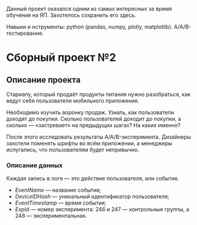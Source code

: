 Данный проект оказался одним из самых интересных за время обучения на ЯП. Захотелось сохранить его здесь.

Навыки и нструменты: python (pandas, numpy, plotly, matplotlib). А/A/B-тестирование.

# Сборный проект №2

## Описание проекта
Стариапу, который продаёт продукты питания нужно разобраться, как ведут себя пользователи мобильного приложения. 

Необходимо изучить воронку продаж. Узнать, как пользователи доходят до покупки. Сколько пользователей доходит до покупки, а сколько — «застревает» на предыдущих шагах? На каких именно?

После этого исследовать результаты A/A/B-эксперимента. Дизайнеры захотели поменять шрифты во всём приложении, а менеджеры испугались, что пользователям будет непривычно. 

### Описание данных

Каждая запись в логе — это действие пользователя, или событие. 

- *EventName* — название события;
- *DeviceIDHash* — уникальный идентификатор пользователя;
- *EventTimestamp* — время события;
- *ExpId* — номер эксперимента: 246 и 247 — контрольные группы, а 248 — экспериментальная.
